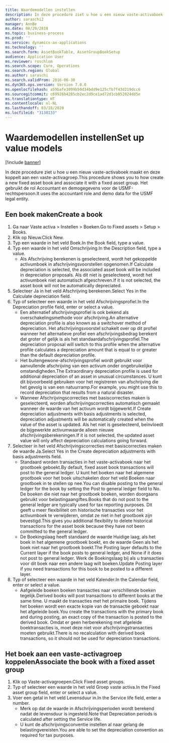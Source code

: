 ```yaml
---
title: Waardemodellen instellen
description: In deze procedure ziet u hoe u een nieuw vaste-activaboek maakt en deze koppelt aan een vaste-activagroep.
author: saraschi2
manager: AnnBe
ms.date: 08/29/2018
ms.topic: business-process
ms.prod: ''
ms.service: dynamics-ax-applications
ms.technology: ''
ms.search.form: AssetBookTable, AssetGroupBookSetup
audience: Application User
ms.reviewer: roschlom
ms.search.scope: Core, Operations
ms.search.region: Global
ms.author: saraschi
ms.search.validFrom: 2016-06-30
ms.dyn365.ops.version: Version 7.0.0
ms.openlocfilehash: a59bafe3099b50d34bdd9e125cfb7f43d219dcc6
ms.sourcegitcommit: c69926b4285cb2ec2d9ce1ad72d1cb852024dd5e
ms.translationtype: HT
ms.contentlocale: nl-NL
ms.lasthandoff: 03/18/2020
ms.locfileid: "3138133"
---
```

# <a name="set-up-value-models"></a><span data-ttu-id="fe413-103">Waardemodellen instellen</span><span class="sxs-lookup"><span data-stu-id="fe413-103">Set up value models</span></span>

[!include [banner](../../includes/banner.md)]

<span data-ttu-id="fe413-104">In deze procedure ziet u hoe u een nieuw vaste-activaboek maakt en deze koppelt aan een vaste-activagroep.</span><span class="sxs-lookup"><span data-stu-id="fe413-104">This procedure shows you to how create a new fixed asset book and associate it with a fixed asset group.</span></span> <span data-ttu-id="fe413-105">Het gebruikt de rol Accountant en demogegevens voor de USMF-rechtspersoon.</span><span class="sxs-lookup"><span data-stu-id="fe413-105">It uses the accountant role and demo data for the USMF legal entity.</span></span>


## <a name="create-a-book"></a><span data-ttu-id="fe413-106">Een boek maken</span><span class="sxs-lookup"><span data-stu-id="fe413-106">Create a book</span></span>
1. <span data-ttu-id="fe413-107">Ga naar Vaste activa > Instellen > Boeken.</span><span class="sxs-lookup"><span data-stu-id="fe413-107">Go to Fixed assets > Setup > Books.</span></span>
2. <span data-ttu-id="fe413-108">Klik op Nieuw.</span><span class="sxs-lookup"><span data-stu-id="fe413-108">Click New.</span></span>
3. <span data-ttu-id="fe413-109">Typ een waarde in het veld Boek.</span><span class="sxs-lookup"><span data-stu-id="fe413-109">In the Book field, type a value.</span></span>
4. <span data-ttu-id="fe413-110">Typ een waarde in het veld Omschrijving.</span><span class="sxs-lookup"><span data-stu-id="fe413-110">In the Description field, type a value.</span></span>
    * <span data-ttu-id="fe413-111">Als Afschrijving berekenen is geselecteerd, wordt het gekoppelde activumboek in afschrijvingsvoorstellen opgenomen.</span><span class="sxs-lookup"><span data-stu-id="fe413-111">If Calculate depreciation is selected, the associated asset book will be included in depreciation proposals.</span></span> <span data-ttu-id="fe413-112">Als dit niet is geselecteerd, wordt het activumboek niet automatisch afgeschreven.</span><span class="sxs-lookup"><span data-stu-id="fe413-112">If it is not selected, the asset book will not be automatically depreciated.</span></span>  
5. <span data-ttu-id="fe413-113">Selecteer Ja in het veld Afschrijving berekenen.</span><span class="sxs-lookup"><span data-stu-id="fe413-113">Select Yes in the Calculate depreciation field.</span></span>
6. <span data-ttu-id="fe413-114">Typ of selecteer een waarde in het veld Afschrijvingsprofiel.</span><span class="sxs-lookup"><span data-stu-id="fe413-114">In the Depreciation profile field, enter or select a value.</span></span>
    * <span data-ttu-id="fe413-115">Een alternatief afschrijvingsprofiel is ook bekend als overschakelingsmethode voor afschrijving.</span><span class="sxs-lookup"><span data-stu-id="fe413-115">An alternative depreciation profile is also known as a switchover method of depreciation.</span></span> <span data-ttu-id="fe413-116">Het afschrijvingsvoorstel schakelt over op dit profiel wanneer het alternatieve profiel een afschrijvingsbedrag berekent dat groter of gelijk is als het standaardafschrijvingsprofiel.</span><span class="sxs-lookup"><span data-stu-id="fe413-116">The depreciation proposal will switch to this profile when the alternative profile calculates a depreciation amount that is equal to or greater than the default depreciation profile.</span></span>  
    * <span data-ttu-id="fe413-117">Het buitengewone-afschrijvingsprofiel wordt gebruikt voor aanvullende afschrijving van een activum onder ongebruikelijke omstandigheden.</span><span class="sxs-lookup"><span data-stu-id="fe413-117">The Extraordinary depreciation profile is used for additional depreciation of an asset in unusual circumstances.</span></span> <span data-ttu-id="fe413-118">U kunt dit bijvoorbeeld gebruiken voor het registreren van afschrijving die het gevolg is van een natuurramp.</span><span class="sxs-lookup"><span data-stu-id="fe413-118">For example, you might use this to record depreciation that results from a natural disaster.</span></span>  
    * <span data-ttu-id="fe413-119">Wanneer Afschrijvingscorrecties met basiscorrecties maken is geselecteerd, worden afschrijvingscorrecties automatisch gemaakt wanneer de waarde van het activum wordt bijgewerkt.</span><span class="sxs-lookup"><span data-stu-id="fe413-119">If Create depreciation adjustments with basis adjustments is selected, depreciation adjustments will be automatically created when the value of the asset is updated.</span></span> <span data-ttu-id="fe413-120">Als het niet is geselecteerd, beïnvloedt de bijgewerkte activumwaarde alleen nieuwe afschrijvingsberekeningen.</span><span class="sxs-lookup"><span data-stu-id="fe413-120">If it is not selected, the updated asset value will only affect depreciation calculations going forward.</span></span>  
7. <span data-ttu-id="fe413-121">Selecteer in het veld Afschrijvingscorrecties met basiscorrecties maken de waarde Ja.</span><span class="sxs-lookup"><span data-stu-id="fe413-121">Select Yes in the Create depreciation adjustments with basis adjustments field.</span></span>
    * <span data-ttu-id="fe413-122">Standaard worden transacties in het vaste-activaboek naar het grootboek geboekt.</span><span class="sxs-lookup"><span data-stu-id="fe413-122">By default, fixed asset book transactions will post to the general ledger.</span></span> <span data-ttu-id="fe413-123">U kunt het boeken naar het algemene grootboek voor het boek uitschakelen door het veld Boeken naar grootboek in te stellen op nee.</span><span class="sxs-lookup"><span data-stu-id="fe413-123">You can disable posting to the general ledger for the book by setting the Post to general ledger field to No.</span></span> <span data-ttu-id="fe413-124">De boeken die niet naar het grootboek boeken, worden doorgaans gebruikt voor belastingaangiftes.</span><span class="sxs-lookup"><span data-stu-id="fe413-124">Books that do not post to the general ledger are typically used for tax reporting purposes.</span></span> <span data-ttu-id="fe413-125">Dit geeft u meer flexibiliteit om historische transacties voor het activumboek te verwijderen, omdat ze niet in het grootboek zijn bevestigd.</span><span class="sxs-lookup"><span data-stu-id="fe413-125">This gives you additional flexibility to delete historical transactions for the asset book because they have not been committed to the general ledger.</span></span>  
    * <span data-ttu-id="fe413-126">De Boekingslaag heeft standaard de waarde Huidige laag, als het boek in het algemene grootboek boekt, en de waarde Geen als het boek niet naar het grootboek boekt.</span><span class="sxs-lookup"><span data-stu-id="fe413-126">The Posting layer defaults to the Current layer if the book posts to general ledger, and None if it does not post to general ledger.</span></span> <span data-ttu-id="fe413-127">Werk de Boekingslaag bij als u transacties voor dit boek naar een andere laag wilt boeken.</span><span class="sxs-lookup"><span data-stu-id="fe413-127">Update Posting layer if you need transactions for this book to be posted to a different layer.</span></span>  
8. <span data-ttu-id="fe413-128">Typ of selecteer een waarde in het veld Kalender.</span><span class="sxs-lookup"><span data-stu-id="fe413-128">In the Calendar field, enter or select a value.</span></span>
    * <span data-ttu-id="fe413-129">Aafgeleide boeken boeken transacties naar verschillende boeken tegelijk.</span><span class="sxs-lookup"><span data-stu-id="fe413-129">Derived books will post transactions to different books at the same time.</span></span> <span data-ttu-id="fe413-130">U maakt de transacties met het primaire boek. Tijdens het boeken wordt een exacte kopie van de transactie geboekt naar het afgeleide boek.</span><span class="sxs-lookup"><span data-stu-id="fe413-130">You create the transactions with the primary book and during posting, an exact copy of the transaction is posted to the derived book.</span></span> <span data-ttu-id="fe413-131">Omdat er geen herberekening met afgeleide boektransacties is, moet deze niet voor afschrijvingstransacties moeten gebruikt.</span><span class="sxs-lookup"><span data-stu-id="fe413-131">There is no recalculation with derived book transactions, so it should not be used for depreciation transactions.</span></span>  

## <a name="associate-the-book-with-a-fixed-asset-group"></a><span data-ttu-id="fe413-132">Het boek aan een vaste-activagroep koppelen</span><span class="sxs-lookup"><span data-stu-id="fe413-132">Associate the book with a fixed asset group</span></span>
1. <span data-ttu-id="fe413-133">Klik op Vaste-activagroepen.</span><span class="sxs-lookup"><span data-stu-id="fe413-133">Click Fixed asset groups.</span></span>
2. <span data-ttu-id="fe413-134">Typ of selecteer een waarde in het veld Groep vaste activa.</span><span class="sxs-lookup"><span data-stu-id="fe413-134">In the Fixed asset group field, enter or select a value.</span></span>
3. <span data-ttu-id="fe413-135">Voer een getal in het veld Levensduur in.</span><span class="sxs-lookup"><span data-stu-id="fe413-135">In the Service life field, enter a number.</span></span>
    * <span data-ttu-id="fe413-136">Merk op dat de waarde in Afschrijvingsperioden wordt berekend nadat de levensduur is ingesteld.</span><span class="sxs-lookup"><span data-stu-id="fe413-136">Note that Depreciation periods is calculated after setting the Service life.</span></span>  
    * <span data-ttu-id="fe413-137">U kunt de afschrijvingsconventie instellen al naar gelang de belastingvereisten.</span><span class="sxs-lookup"><span data-stu-id="fe413-137">You are able to set the depreciation convention as required for tax purposes.</span></span>  

